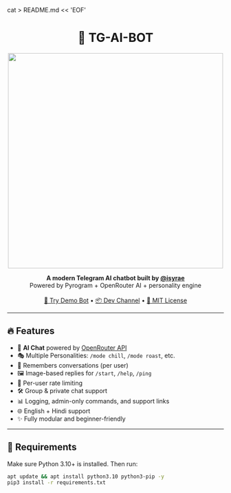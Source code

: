 cat > README.md << 'EOF'
<h1 align="center">🧠 TG-AI-BOT</h1>
<p align="center">
  <img src="https://files.catbox.moe/gq66gs.png" width="500"/>
</p>
<p align="center">
  <b>A modern Telegram AI chatbot built by <a href="https://t.me/isyraeprojects">@isyrae</a></b><br>
  Powered by Pyrogram + OpenRouter AI + personality engine<br><br>
  <a href="https://t.me/isyraebot">🤖 Try Demo Bot</a> •
  <a href="https://t.me/isyraeprojects">📦 Dev Channel</a> •
  <a href="https://github.com/isyrae/TG-AI-BOT/blob/main/LICENSE">📄 MIT License</a>
</p>

---

## 🔥 Features

- 🤖 **AI Chat** powered by [OpenRouter API](https://openrouter.ai)
- 🎭 Multiple Personalities: `/mode chill`, `/mode roast`, etc.
- 🧠 Remembers conversations (per user)
- 🖼️ Image-based replies for `/start`, `/help`, `/ping`
- 🔐 Per-user rate limiting
- 🛠️ Group & private chat support
- 📊 Logging, admin-only commands, and support links
- 🌐 English + Hindi support
- ✨ Fully modular and beginner-friendly

---

## 🧰 Requirements

Make sure Python 3.10+ is installed. Then run:

```bash
apt update && apt install python3.10 python3-pip -y
pip3 install -r requirements.txt
